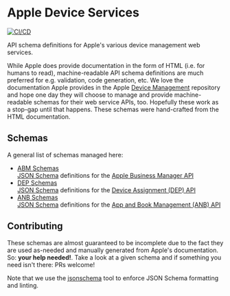 # Apple Device Services

[![CI/CD](https://github.com/micromdm/apple-device-services/actions/workflows/on-push-pr.yml/badge.svg)](https://github.com/micromdm/apple-device-services/actions/workflows/on-push-pr.yml)

API schema definitions for Apple's various device management web services.

While Apple does provide documentation in the form of HTML (i.e. for humans to read), machine-readable API schema definitions are much preferred for e.g. validation, code generation, etc. We love the documentation Apple provides in the Apple [Device Management](https://github.com/apple/device-management) repository and hope one day they will choose to manage and provide machine-readable schemas for their web service APIs, too. Hopefully these work as a stop-gap until that happens. These schemas were hand-crafted from the HTML documentation.

## Schemas

A general list of schemas managed here:

- [ABM Schemas](abm/schemas)  
[JSON Schema](https://json-schema.org) definitions for the [Apple Business Manager API](https://developer.apple.com/documentation/applebusinessmanagerapi)
- [DEP Schemas](dep/schemas)  
[JSON Schema](https://json-schema.org) definitions for the [Device Assignment (DEP) API](https://developer.apple.com/documentation/devicemanagement/device-assignment)
- [ANB Schemas](anb/schemas)  
[JSON Schema](https://json-schema.org) definitions for the [App and Book Management (ANB) API](https://developer.apple.com/documentation/devicemanagement/app-and-book-management)

## Contributing

These schemas are almost guaranteed to be incomplete due to the fact they are used as-needed and manually generated from Apple's documentation. So: **your help needed!**. Take a look at a given schema and if something you need isn't there: PRs welcome!

Note that we use the [jsonschema](https://github.com/sourcemeta/jsonschema) tool to enforce JSON Schema formatting and linting.
